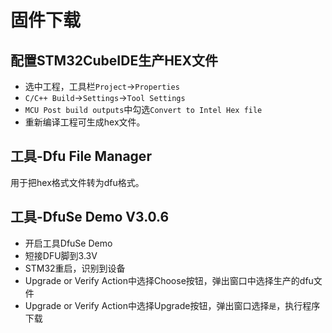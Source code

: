 # 固件下载

## 配置STM32CubeIDE生产HEX文件

* 选中工程，工具栏`Project`->`Properties`
* `C/C++ Build`->`Settings`->`Tool Settings`
* `MCU Post build outputs`中勾选`Convert to Intel Hex file`
* 重新编译工程可生成hex文件。

## 工具-Dfu File Manager

用于把hex格式文件转为dfu格式。

## 工具-DfuSe Demo V3.0.6

* 开启工具DfuSe Demo
* 短接DFU脚到3.3V
* STM32重启，识别到设备
* Upgrade or Verify Action中选择Choose按钮，弹出窗口中选择生产的dfu文件
* Upgrade or Verify Action中选择Upgrade按钮，弹出窗口选择`是`，执行程序下载

